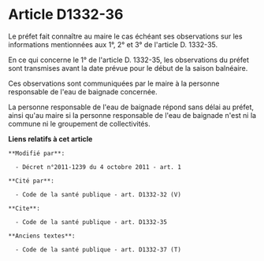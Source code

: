 # Article D1332-36

Le préfet fait connaître au maire le cas échéant ses observations sur les informations mentionnées aux 1°, 2° et 3° de
l'article D. 1332-35. 

En ce qui concerne le 1° de l'article D. 1332-35, les observations du préfet sont transmises avant la date prévue pour le
début de la saison balnéaire. 

Ces observations sont communiquées par le maire à la personne responsable de l'eau de baignade concernée. 

La personne responsable de l'eau de baignade répond sans délai au préfet, ainsi qu'au maire si la personne responsable de
l'eau de baignade n'est ni la commune ni le groupement de collectivités.

**Liens relatifs à cet article**

	**Modifié par**:

	  - Décret n°2011-1239 du 4 octobre 2011 - art. 1

	**Cité par**:

	  - Code de la santé publique - art. D1332-32 (V)

	**Cite**:

	  - Code de la santé publique - art. D1332-35

	**Anciens textes**:

	  - Code de la santé publique - art. D1332-37 (T)
